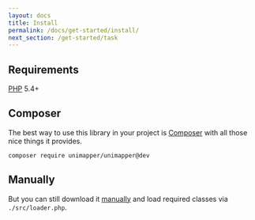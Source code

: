 ```yaml
---
layout: docs
title: Install
permalink: /docs/get-started/install/
next_section: /get-started/task
---
```


## Requirements

<a href="http://php.net">PHP</a> 5.4+

## Composer

The best way to use this library in your project is [Composer](https://getcomposer.org) with all those nice things it provides.

~~~ shell
composer require unimapper/unimapper@dev
~~~

## Manually

But you can still download it [manually](http://github.com/unimapper/unimapper/archive/master.zip) and load required classes via `./src/loader.php`.